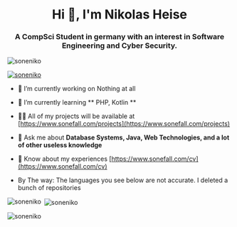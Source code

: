<h1 align="center">Hi 👋, I'm Nikolas Heise</h1>
<h3 align="center">A CompSci Student in germany with an interest in Software Engineering and Cyber Security.</h3>

<p align="left"> <img src="https://komarev.com/ghpvc/?username=soneniko&label=Profile%20views&color=0e75b6&style=flat" alt="soneniko" /> </p>

<p align="left"> <a href="https://github.com/ryo-ma/github-profile-trophy"><img src="https://github-profile-trophy.vercel.app/?username=soneniko" alt="soneniko" /></a> </p>

- 🔭 I’m currently working on Nothing at all

- 🌱 I’m currently learning ** PHP, Kotlin **

- 👨‍💻 All of my projects will be available at [https://www.sonefall.com/projects](https://www.sonefall.com/projects)

- 💬 Ask me about **Database Systems, Java, Web Technologies, and a lot of other useless knowledge**

- 📄 Know about my experiences [https://www.sonefall.com/cv](https://www.sonefall.com/cv)

- By The way: The languages you see below are not accurate. I deleted a bunch of repositories

<p><img align="left" src="https://github-readme-stats.vercel.app/api/top-langs?username=soneniko&show_icons=true&locale=en&layout=compact" alt="soneniko" /></p>

<p>&nbsp;<img align="center" src="https://github-readme-stats.vercel.app/api?username=soneniko&show_icons=true&locale=en" alt="soneniko" /></p>

<p><img align="center" src="https://github-readme-streak-stats.herokuapp.com/?user=soneniko&" alt="soneniko" /></p>



<!--
**SoneNiko/SoneNiko** is a ✨ _special_ ✨ repository because its `README.md` (this file) appears on your GitHub profile.

Here are some ideas to get you started:

- 🔭 I’m currently working on ...
- 🌱 I’m currently learning ...
- 👯 I’m looking to collaborate on ...
- 🤔 I’m looking for help with ...
- 💬 Ask me about ...
- 📫 How to reach me: ...
- 😄 Pronouns: ...
- ⚡ Fun fact: ...
-->
